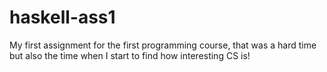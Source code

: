 # haskell-ass1
My first assignment for the first programming course, that was a hard time but also the time when I start to find how interesting CS is! 
